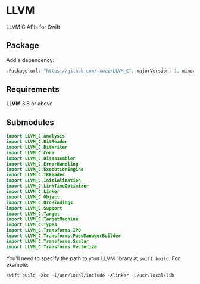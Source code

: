 # LLVM
LLVM C APIs for Swift

## Package
Add a dependency:
```swift
.Package(url: "https://github.com/rxwei/LLVM_C", majorVersion: 1, minor: 0)
```

## Requirements
**LLVM** 3.8 or above

## Submodules
```swift
import LLVM_C.Analysis
import LLVM_C.BitReader
import LLVM_C.BitWriter
import LLVM_C.Core
import LLVM_C.Disassembler
import LLVM_C.ErrorHandling
import LLVM_C.ExecutionEngine
import LLVM_C.IRReader
import LLVM_C.Initialization
import LLVM_C.LinkTimeOptimizer
import LLVM_C.Linker
import LLVM_C.Object
import LLVM_C.OrcBindings
import LLVM_C.Support
import LLVM_C.Target
import LLVM_C.TargetMachine
import LLVM_C.Types
import LLVM_C.Transforms.IPO
import LLVM_C.Transforms.PassManagerBuilder
import LLVM_C.Transforms.Scalar
import LLVM_C.Transforms.Vectorize
```

You'll need to specify the path to your LLVM library at `swift build`. For example:
```
swift build -Xcc -I/usr/local/include -Xlinker -L/usr/local/lib
```

